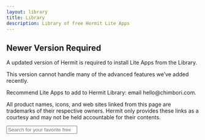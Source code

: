 ```yaml
---
layout: library
title: Library
description: Library of free Hermit Lite Apps
---
```


<div class="update-required">
  <h2>Newer Version Required</h2>
  <p>A updated version of Hermit is required to install Lite Apps from the Library.</p>
  <p>This version cannot handle many of the advanced features we’ve added recently.</p>
  <!-- <a class="pill-button" href="https://play.google.com/store/apps/details?id=com.chimbori.hermitcrab" target="_blank">get it now</a> -->
</div>

<div class="main">
  <div class="content">
    <div class="lite-apps-json"></div>
    <p class="tooltip">Recommend Lite Apps to add to <span class="notranslate">Hermit</span> Library: email hello@chimbori.com.</p>
    <p class="tooltip">All product names, icons, and web sites linked from this page are trademarks of their respective owners. <span class="notranslate">Hermit</span> only provides these links as a courtesy and may not be held accountable for their contents.</p>
  </div>
  <div class="query-container">
    <input id="query" class="query" placeholder="Search for your favorite free Lite Apps" type="search">
  </div>
</div>

<script src="{{ site.cdn_url }}/library/library.js">
